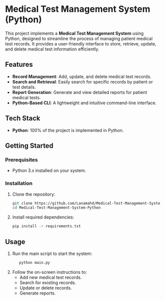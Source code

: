 # Medical Test Management System (Python)

This project implements a **Medical Test Management System** using Python, designed to streamline the process of managing patient medical test records. It provides a user-friendly interface to store, retrieve, update, and delete medical test information efficiently.

## Features
- **Record Management**: Add, update, and delete medical test records.
- **Search and Retrieval**: Easily search for specific records by patient or test details.
- **Report Generation**: Generate and view detailed reports for patient medical tests.
- **Python-Based CLI**: A lightweight and intuitive command-line interface.

## Tech Stack
- **Python**: 100% of the project is implemented in Python.

## Getting Started

### Prerequisites
- Python 3.x installed on your system.

### Installation
1. Clone the repository:
   ```bash
   git clone https://github.com/Lanamahd/Medical-Test-Management-System-Python.git
   cd Medical-Test-Management-System-Python

2. Install required dependencies:
      ```bash
   pip install -r requirements.txt

## Usage
1. Run the main script to start the system:
    ```bash
       python main.py 
2. Follow the on-screen instructions to:
   - Add new medical test records.
   - Search for existing records.
   - Update or delete records.
   - Generate reports.



